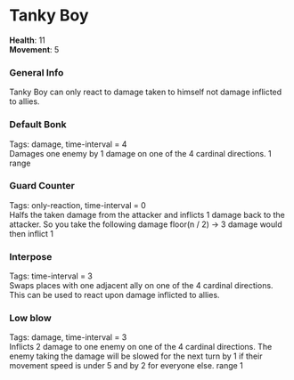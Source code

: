 # Tanky Boy
**Health**: 11  
**Movement**: 5  

### General Info
Tanky Boy can only react to damage taken to himself not damage inflicted to allies.

### Default Bonk
Tags: damage, time-interval = 4  
Damages one enemy by 1 damage on one of the 4 cardinal directions. 1 range

### Guard Counter
Tags: only-reaction, time-interval = 0  
Halfs the taken damage from the attacker and inflicts 1 damage back to the attacker.
So you take the following damage floor(n / 2) → 3 damage would then inflict 1

### Interpose
Tags: time-interval = 3  
Swaps places with one adjacent ally on one of the 4 cardinal directions.
This can be used to react upon damage inflicted to allies.

### Low blow
Tags: damage, time-interval = 3  
Inflicts 2 damage to one enemy on one of the 4 cardinal directions.
The enemy taking the damage will be slowed for the next turn by 1 if their movement speed is under 5 and by 2 for everyone else. range 1

